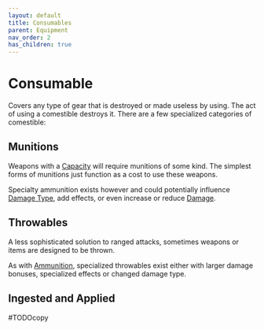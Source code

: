 ```yaml
---
layout: default
title: Consumables
parent: Equipment
nav_order: 2
has_children: true
---
```

# Consumable
Covers any type of gear that is destroyed or made useless by using. The act of using a comestible destroys it. There are a few specialized categories of comestible:
## Munitions
Weapons with a [Capacity](Weapon-Traits#Capacity(X,%20Type)) will require munitions of some kind. The simplest forms of munitions just function as a cost to use these weapons.

Specialty ammunition exists however and could potentially influence [Damage Type](Weapons#Damage%20Type), add effects, or even increase or reduce [Damage](Game/Core/Terminology#Damage).

## Throwables
A less sophisticated solution to ranged attacks, sometimes weapons or items are designed to be thrown. 

As with [Ammunition](#Ammunition), specialized throwables exist either with larger damage bonuses, specialized effects or changed damage type.

## Ingested and Applied
#TODOcopy 